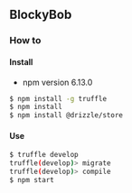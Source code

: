 ## BlockyBob

### How to
#### Install

- npm version 6.13.0

```sh
$ npm install -g truffle
$ npm install
$ npm install @drizzle/store
```

#### Use

```sh
$ truffle develop
truffle(develop)> migrate
truffle(develop)> compile
$ npm start
```
